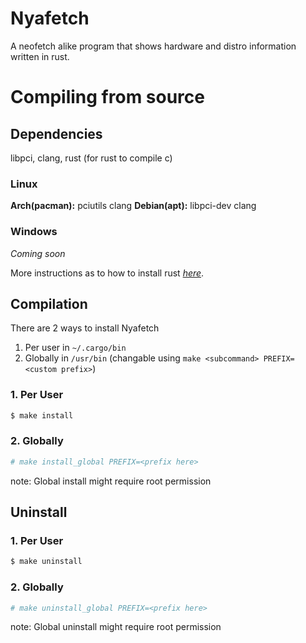 # Nyafetch
A neofetch alike program that shows hardware and distro information written in rust.
# Compiling from source
## Dependencies
 libpci, clang, rust (for rust to compile c)
 
 ### Linux
**Arch(pacman):** pciutils clang
**Debian(apt):** libpci-dev clang

### Windows
*Coming soon*

More instructions as to how to install rust [*here*](https://www.rust-lang.org/tools/install).

## Compilation
There are 2 ways to install Nyafetch
1. Per user in `~/.cargo/bin`
2. Globally in `/usr/bin` (changable using `make <subcommand> PREFIX=<custom prefix>`)

### 1. Per User
```bash
$ make install
```
### 2. Globally
```bash
# make install_global PREFIX=<prefix here>
```
note: Global install might require root permission

## Uninstall
### 1. Per User
```bash
$ make uninstall
```
### 2. Globally
```bash
# make uninstall_global PREFIX=<prefix here>
```
note: Global uninstall might require root permission
